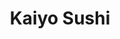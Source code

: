 ---
layout: place
title: "Kaiyo Sushi"
permalink: /nebraska/bellevue/kaiyo-sushi.html
stateAbbr: NE
stateName: Nebraska
cityName: Bellevue
seo:
  name: "Kaiyo Sushi"
  type: Restaurant
  links: https://kaiyosushinebraska.com/
description: "Looking for sushi in Bellevue, Nebraska? Check out Kaiyo Sushi for a delightful Japanese dining experience. Enjoy a variety of sushi and other dishes in a we..."
place_id: ChIJBTMCdwOJk4cRqBpQ5lJnQ20
photos:
  - name: >-
      places/ChIJBTMCdwOJk4cRqBpQ5lJnQ20/photos/AeeoHcJyB8MRuyn5kO27WIflvlcuXbaThq9FYUSxJ9Z-3e-tv0Hdxu4Oxx5hXMFQnkwmuN8a411vc4__P8THvg4llJ4z6wJYlIjaoNUOcpAfCmM0Hkc42fEhcn1xrz8RRSJCEP8l2lIQqHobBWU64Nkjke6_-DR30X9diWXYCloIzGoJzVeNo-3h63rIPQq8lv2FDnyf_7CRpjdDn7FvzZtF6CPmbD9Hjs5TpcH-zgUkEVdqKKIc5pj8MdX2LTUN5WAbfpKrIJ5a34wV14vkMqN-8UFjwm04yW_USTEzrPyxEuC7YH0HxACo3G-JG6E5cgrplhPtDGvKuUfz99sock0oZpItIGMXovQsvxCr7wkcxsemlD18XPXjOLUrx8Mu9upQ7gNcQ1ZV6NdS7jgkOjatWSA5Eu8JXPrZ7J5T6TOwF2E
    widthPx: 3072
    heightPx: 4080
    authorAttributions:
      - displayName: No One
        uri: https://maps.google.com/maps/contrib/112826039312686311510
        photoUri: >-
          https://lh3.googleusercontent.com/a-/ALV-UjVTR7YUBDzfnBFedEj3E01rUHxzyg6rzk7j-9Dz6mSEowTWns2C=s100-p-k-no-mo
    flagContentUri: >-
      https://www.google.com/local/imagery/report/?cb_client=maps_api_places.places_api&image_key=!1e10!2sCIHM0ogKEICAgIDp7OCpAQ&hl=en-US
    googleMapsUri: >-
      https://www.google.com/maps/place//data=!3m4!1e2!3m2!1sCIHM0ogKEICAgIDp7OCpAQ!2e10!4m2!3m1!1s0x8793890377023305:0x6d436752e6501aa8
  - name: >-
      places/ChIJBTMCdwOJk4cRqBpQ5lJnQ20/photos/AeeoHcITtMSQHWqU_SrCP4w4v9CEWf9fpjbKCjQdyt_KpWUVyCbciICvM9Qp1wPNPjjaCI-weuTyAHpBHKc3ruKSPvOw063eHy78wPmFu8j88hvvG0IkAqqYdPN29wQiBH3kTAb9sSFFwzXBnJCCnZZn2VVfhJAKwC48jl5hgHZzal_ohSrcv54ONA9ofar8WKdj1cLIIVDY0u0reiGvLOifx2O-WFMqdBen0HjT4vtLra66FJMiM1iSqDvSDIkYijK5v3kKw3CuOXxGYcnd8JxeWogqOGFJcEqooQNOmZH9Jty0hg
    widthPx: 3024
    heightPx: 4032
    authorAttributions:
      - displayName: Kaiyo Sushi
        uri: https://maps.google.com/maps/contrib/100291489348038376957
        photoUri: >-
          https://lh3.googleusercontent.com/a/ACg8ocIwSsvGQiypYI6_F3YQpNMzjslWJTetIDvxpe7DDYhqRNSU8Q=s100-p-k-no-mo
    flagContentUri: >-
      https://www.google.com/local/imagery/report/?cb_client=maps_api_places.places_api&image_key=!1e10!2sAF1QipMRHT5r_hNZ-OVhZNr_wxTKytbTUFCJj8tOnw2o&hl=en-US
    googleMapsUri: >-
      https://www.google.com/maps/place//data=!3m4!1e2!3m2!1sAF1QipMRHT5r_hNZ-OVhZNr_wxTKytbTUFCJj8tOnw2o!2e10!4m2!3m1!1s0x8793890377023305:0x6d436752e6501aa8
  - name: >-
      places/ChIJBTMCdwOJk4cRqBpQ5lJnQ20/photos/AeeoHcI7ZGnfGqaFUSeBHFzW33ZGlvZVEDQHceK4DneIuRc8DystZQEtdHL0M-oWJEv_SWCDWJETH_lkngjU9A4-fZnPcipHXH_fSVSk4jKuzjzyHT0-qryvTQKC9hjhUv8FPPOScej8iZVS35F0ldayupkd2nwf6idaUozRgMdPCXTiZWDvxXITyzAFMs8fsSrj9YVEUfM-23izduQCwjaxjlSbdMqO2xkhRP0_Lthr5ck0kqDy5YWwEL6UKRkDzjulnzClmQBwnb80sVvpfoE0OH6SSkRObAx2zHPeCPN5GSZaHFOlML6trhVYuuZIeuU7sosfEAwbIpI9lnCSACj_S-dsaf40L36gh9NpV2J1Uv0VsviOrxXKJo3lEJ3DO9CaTzF7TNUfIQm6kql22pKr2knNfX7rnB18aQbt9cG6bXgh_VLG
    widthPx: 3873
    heightPx: 3060
    authorAttributions:
      - displayName: Desiree Piele
        uri: https://maps.google.com/maps/contrib/110172210760251597847
        photoUri: >-
          https://lh3.googleusercontent.com/a-/ALV-UjWrgej1m3s8X5gk7bEw2oEgR7sRQJmwvZfgeImuEzmT51TPtv1l=s100-p-k-no-mo
    flagContentUri: >-
      https://www.google.com/local/imagery/report/?cb_client=maps_api_places.places_api&image_key=!1e10!2sCIHM0ogKEICAgICX4qLE4AE&hl=en-US
    googleMapsUri: >-
      https://www.google.com/maps/place//data=!3m4!1e2!3m2!1sCIHM0ogKEICAgICX4qLE4AE!2e10!4m2!3m1!1s0x8793890377023305:0x6d436752e6501aa8
  - name: >-
      places/ChIJBTMCdwOJk4cRqBpQ5lJnQ20/photos/AeeoHcJtNuGfkVlSpozGK9RMVeWk_hxMFrcomgnkoRIMdV8CdHQy-yXS5HldedbZBqqLf5JMGw9t-RCKCt_fxT0OfsR4AzgtpmGgeap56gXXhhZ6l8bO9c_Soi88MzNN5CdTaBxllW2Hjd7l-qMKqtORCj_1U_26cipPty7qGalRH-sTe2QtuHK8c_I-sR0Y6szgZPbDK-hU7pwED7KMJmyXphWnADkUVyzROpWK7vFI-xp5FIuogC9887FL0vp8meR03PeMbJlk7kr43KWE7EYmJkW4xJs1e0Gh5-sFRtaqHBwWzAaEJIXencG5SxDQHmvfMtyIK2RGqd5y77rtVORsefTxCxrb4FmZcznHnVpAZCcRUPXySHADOhFRN23r6YQIKtD3bayJW-mHCOHdMKIK9C3OI5O1SSCan8y2XJ87VYD4Uw
    widthPx: 3024
    heightPx: 3024
    authorAttributions:
      - displayName: Rick Sorensen
        uri: https://maps.google.com/maps/contrib/104441701874202323500
        photoUri: >-
          https://lh3.googleusercontent.com/a-/ALV-UjU1qayf6VTYo42Up4twpJmtFHO5pHS5r2pmB_0XZRG9yEIYwfQ=s100-p-k-no-mo
    flagContentUri: >-
      https://www.google.com/local/imagery/report/?cb_client=maps_api_places.places_api&image_key=!1e10!2sCIHM0ogKEICAgIDN98v8Mg&hl=en-US
    googleMapsUri: >-
      https://www.google.com/maps/place//data=!3m4!1e2!3m2!1sCIHM0ogKEICAgIDN98v8Mg!2e10!4m2!3m1!1s0x8793890377023305:0x6d436752e6501aa8
  - name: >-
      places/ChIJBTMCdwOJk4cRqBpQ5lJnQ20/photos/AeeoHcIpXANWMVUghLvocSs7ifo1tPowC443Yps8vjShHzD_dFYNsQELGI1Ep9wDqDYGyPnEfBV2u0DrXkyVdqSthzw2uEdmYnd_uRh38aMnqCcyDhQQpPEe7eG-x5x9WXFh9bkj3-qfG94KW3fhPZeH2fYfJRBPG_V5YLWfdUxmLhQIyD9gBI20DejTOUZVXHdHbEiTwWqr4nefqL2p5jKc4JIHIIElLio7ZPmj3SDPkOOPbWEjDDjdsIOHowj-4cU7JT25CYZGrcpWudSf4aslpR8C5EdikEX_wGJHozEsITuCTg
    widthPx: 3024
    heightPx: 4032
    authorAttributions:
      - displayName: Kaiyo Sushi
        uri: https://maps.google.com/maps/contrib/100291489348038376957
        photoUri: >-
          https://lh3.googleusercontent.com/a/ACg8ocIwSsvGQiypYI6_F3YQpNMzjslWJTetIDvxpe7DDYhqRNSU8Q=s100-p-k-no-mo
    flagContentUri: >-
      https://www.google.com/local/imagery/report/?cb_client=maps_api_places.places_api&image_key=!1e10!2sAF1QipNJITo2qEhroQVRYwaxRHrNMPBFws9oC9jgoYz2&hl=en-US
    googleMapsUri: >-
      https://www.google.com/maps/place//data=!3m4!1e2!3m2!1sAF1QipNJITo2qEhroQVRYwaxRHrNMPBFws9oC9jgoYz2!2e10!4m2!3m1!1s0x8793890377023305:0x6d436752e6501aa8
  - name: >-
      places/ChIJBTMCdwOJk4cRqBpQ5lJnQ20/photos/AeeoHcL8pPJ4cU7Ia7iMsx5f9FFEOb757QoeGKUHkzt_2zLKKX5ycup_ikFZIOq6jeQpOL-1ncKGPyCj0Z1uNChhEnotGG63nLOahREmvqqJPN8eyvyNtHhCLIvDhjobhYcE8uTOlbkBAxbwXOpqeVVXSefDbDg7BpqYufsmwL1Q_ZS2vJfqlXJlhJfSjqnyt_WHkNliIlOGLRpzWATWe_m_6u9iWNOXK-GdrZBl0EPXPDPrxGDat-tBK6hifWvK8pC9D8xq7yksy2XDhrj-Ug3K10DG3KrIMb8go5jPriPVGhWk3A
    widthPx: 3024
    heightPx: 4032
    authorAttributions:
      - displayName: Kaiyo Sushi
        uri: https://maps.google.com/maps/contrib/100291489348038376957
        photoUri: >-
          https://lh3.googleusercontent.com/a/ACg8ocIwSsvGQiypYI6_F3YQpNMzjslWJTetIDvxpe7DDYhqRNSU8Q=s100-p-k-no-mo
    flagContentUri: >-
      https://www.google.com/local/imagery/report/?cb_client=maps_api_places.places_api&image_key=!1e10!2sAF1QipMc2fdFQV4vXpdh7ebiZgHgk1wNe1vHCq0G_qZM&hl=en-US
    googleMapsUri: >-
      https://www.google.com/maps/place//data=!3m4!1e2!3m2!1sAF1QipMc2fdFQV4vXpdh7ebiZgHgk1wNe1vHCq0G_qZM!2e10!4m2!3m1!1s0x8793890377023305:0x6d436752e6501aa8
  - name: >-
      places/ChIJBTMCdwOJk4cRqBpQ5lJnQ20/photos/AeeoHcI4L0KK6diS9qbCtXO5ViOr6gTeKMITDHGfHdmY0XWLfzGWn7joC84iBaUEOgVX1TGfL5EeZwlehfVd-0asgx9hCXGPVTtuH0MtdgRR-oOaUC59O6Da6ctL_gnbxamOqi9LMB6DVfS7sGQa_a0ztiHx6vuarxhd0mVOGWncOygGlnOoe7d2VWb6RD4pnC7kKbTQGyj5SjK5AMlgnnUMGnEdhh5yzpsdBhSJ6sg7fYaWR7YZSSB6NLIfrswv0ZfCAgYgt3ZY3umcxRwNn9XPQdHZWpHoSLdwb9BLAW9TSEZ0Dw
    widthPx: 3000
    heightPx: 2000
    authorAttributions:
      - displayName: Kaiyo Sushi
        uri: https://maps.google.com/maps/contrib/100291489348038376957
        photoUri: >-
          https://lh3.googleusercontent.com/a/ACg8ocIwSsvGQiypYI6_F3YQpNMzjslWJTetIDvxpe7DDYhqRNSU8Q=s100-p-k-no-mo
    flagContentUri: >-
      https://www.google.com/local/imagery/report/?cb_client=maps_api_places.places_api&image_key=!1e10!2sAF1QipMqcHONJpPn0KLy7f8KKP3XVJjzF2D1t6vxqkGd&hl=en-US
    googleMapsUri: >-
      https://www.google.com/maps/place//data=!3m4!1e2!3m2!1sAF1QipMqcHONJpPn0KLy7f8KKP3XVJjzF2D1t6vxqkGd!2e10!4m2!3m1!1s0x8793890377023305:0x6d436752e6501aa8
  - name: >-
      places/ChIJBTMCdwOJk4cRqBpQ5lJnQ20/photos/AeeoHcJLklFN3BekKQQbHcMRlPDuBxl1hjC54h8QT3P7JOmeC6tvGUwQnjv76P8f8JPiFQrksE66A20ZUNhnrV69Hv8qZuPJXQAi4UZZCaYuc8zNVmnSfNyua28oyPkQiienzFMKld8bA6T_ZRvEkU0QcMieNX6x1tILF6flvYGg0p2OzXJYq5Q42VPHA1J1YAokGrqfYLRfpTB7M0go_Xzk-P3Jm-IHC2AypvEHSNqVx0fwtXuwmSu9yUfLtLJjhB_4HvVQKK3VtLwGADhvrsZjKg0HvkSAhiwlW5GNfP-j1226UHLeeQ5WtWQDR4qPyL-h3TD15X3SchCpF4pvvLxS8ivInkbkxKKV739_kxfF2pHq4J7NPetJFfwsi9IrGmwnh5PfC67giPqNBqZbRp8xM7fWFVBAQ_Jm5CvbvND4xrVrgRY
    widthPx: 3072
    heightPx: 4080
    authorAttributions:
      - displayName: Rob Carroll
        uri: https://maps.google.com/maps/contrib/109727885912517027726
        photoUri: >-
          https://lh3.googleusercontent.com/a-/ALV-UjVFFJZrNvwkWAIq5jaIdV-wROIPjMCXA-JFKin8JjvtUU0QCdClSw=s100-p-k-no-mo
    flagContentUri: >-
      https://www.google.com/local/imagery/report/?cb_client=maps_api_places.places_api&image_key=!1e10!2sCIHM0ogKEICAgICLiqiSjQE&hl=en-US
    googleMapsUri: >-
      https://www.google.com/maps/place//data=!3m4!1e2!3m2!1sCIHM0ogKEICAgICLiqiSjQE!2e10!4m2!3m1!1s0x8793890377023305:0x6d436752e6501aa8
  - name: >-
      places/ChIJBTMCdwOJk4cRqBpQ5lJnQ20/photos/AeeoHcJGWFmwPuPAw2Y_P2IJiJ-bNHdq8MM5jKIskp5r8pamlvLZom36WD9AwN0IBwfV5r7D7bMKIfGWOu7oRuUOIimwSS3R3oShimDNTINMmJAco423RfJ3rrJpN01z2Y2lX3rayv3hqpC4d-dWapIb4ho7oXhIwJAsoEDhjETe0kUOrwfxE8OTctI6DG8upSk4lhR85_mbUhtkkvhnxfh0FJSA5YIv6njekrlcpCrxkwtxiOVIUlEnM9_s1MJ6zjBtNK3o2hE0jr6jzkZyxSbshyJixHdk6t3rG_ez4hhnlTBM--X1kds2nfejEXBiJ51TT_rqTka1dplYcMevcY0Bvxg-tyECOuKirNclhUsrRQfgCOAOIplthg091LGGBnkcLRbWUfIwX3RxoSuj8BVK0d135J-gcszxlekeUR6nkkOT2xK9
    widthPx: 4032
    heightPx: 3024
    authorAttributions:
      - displayName: Sofia Lopez
        uri: https://maps.google.com/maps/contrib/102841022620623237527
        photoUri: >-
          https://lh3.googleusercontent.com/a/ACg8ocJDuZqRSVPGdWgNyl_-7ayBTSJZzFXSZJaOBKrI9NRcPPDupA=s100-p-k-no-mo
    flagContentUri: >-
      https://www.google.com/local/imagery/report/?cb_client=maps_api_places.places_api&image_key=!1e10!2sCIHM0ogKEICAgIC_pPH91gE&hl=en-US
    googleMapsUri: >-
      https://www.google.com/maps/place//data=!3m4!1e2!3m2!1sCIHM0ogKEICAgIC_pPH91gE!2e10!4m2!3m1!1s0x8793890377023305:0x6d436752e6501aa8
  - name: >-
      places/ChIJBTMCdwOJk4cRqBpQ5lJnQ20/photos/AeeoHcIGDgkPll1MqFnPyUGQxzYzemq-J8MPcQWSDGcZs6j2PiigzJu2aufe5LqbLNx5X84Q-1U2VbvBYjHp3vXqVHLDgxDJxMPS4koxOteNgOLP49lW7Hd_9QaMQKukoFjzz8YVbWz2nr9bo1OmeQDvnfQQFiu7EFkYAWQnedifeVLK1L3iUeknlykA8E8GJltadGOgFgH9OdtRDmKvGUokab5WCPaFpYADg2GvLbQy7QG5MG0DZkTmBCe8id6qwV7yPRLlXnrs13aocLO9H4x1vKYukDLun8o1orQKJqN7lN9w2ECAEOszhonRP6OLVmwDEUd9gqdZ0y-GNDQ9CwamCcuTHSrSZ_fJxYxr18viMYKILtsGoCaY01VXIulxnJJ02tcmzUciODgaZ2UbQFsj86jUoutwgziWp4PdKgqxytMW0A
    widthPx: 2582
    heightPx: 2692
    authorAttributions:
      - displayName: Michele
        uri: https://maps.google.com/maps/contrib/111702850032231037252
        photoUri: >-
          https://lh3.googleusercontent.com/a-/ALV-UjUzHSBAx5Z2SlP-7TTXnBGmFXC7tCPjToHyHeH19z8PMPwb-QHSSQ=s100-p-k-no-mo
    flagContentUri: >-
      https://www.google.com/local/imagery/report/?cb_client=maps_api_places.places_api&image_key=!1e10!2sCIHM0ogKEICAgICnvMr_cw&hl=en-US
    googleMapsUri: >-
      https://www.google.com/maps/place//data=!3m4!1e2!3m2!1sCIHM0ogKEICAgICnvMr_cw!2e10!4m2!3m1!1s0x8793890377023305:0x6d436752e6501aa8
address: '3503 Samson Way #114, Bellevue, NE 68123, USA'
street: '3503 Samson Way #114'
city: Bellevue
state: NE
zip: '68123'
country: USA
neighborhood: null
latitude: '41.141229'
longitude: '-95.966124'
accessibility_options:
  wheelchairAccessibleParking: true
  wheelchairAccessibleEntrance: true
  wheelchairAccessibleRestroom: true
  wheelchairAccessibleSeating: true
business_status: OPERATIONAL
name: Kaiyo Sushi
google_maps_links:
  directionsUri: >-
    https://www.google.com/maps/dir//''/data=!4m7!4m6!1m1!4e2!1m2!1m1!1s0x8793890377023305:0x6d436752e6501aa8!3e0
  placeUri: https://maps.google.com/?cid=7873250179322747560
  writeAReviewUri: >-
    https://www.google.com/maps/place//data=!4m3!3m2!1s0x8793890377023305:0x6d436752e6501aa8!12e1
  reviewsUri: >-
    https://www.google.com/maps/place//data=!4m4!3m3!1s0x8793890377023305:0x6d436752e6501aa8!9m1!1b1
  photosUri: >-
    https://www.google.com/maps/place//data=!4m3!3m2!1s0x8793890377023305:0x6d436752e6501aa8!10e5
primary_type: Sushi Restaurant
opening_hours:
  regular: null
  current: null
secondary_opening_hours:
  regular:
    weekdayDescriptions: null
    type: null
  current:
    weekdayDescriptions: null
    type: null
phone: (402) 293-5599
price_level: PRICE_LEVEL_MODERATE
price_range: $20 &ndash; $30
rating: '4.6'
rating_count: 244
website: https://kaiyosushinebraska.com/
reviews:
  - name: >-
      places/ChIJBTMCdwOJk4cRqBpQ5lJnQ20/reviews/ChZDSUhNMG9nS0VJQ0FnSUNfcFA3UE9nEAE
    relativePublishTimeDescription: 3 months ago
    rating: 5
    text:
      text: >-
        Kaiyo Sushi is an absolute gem! From the moment you walk in, the
        welcoming atmosphere sets the tone for a great dining experience. The
        ambiance strikes the perfect balance between vibrant and relaxing,
        making it an ideal spot for any occasion.


        The food is, of course, the star of the show. Every dish is crafted with
        care and packed with fresh, bold flavors that keep you coming back for
        more. Whether you’re a fan of traditional sushi or inventive rolls,
        there’s something on the menu for everyone.


        What truly sets Kaiyo Sushi apart, though, is the incredible teamwork
        displayed by the staff. Watching them work is like seeing a
        well-choreographed performance. Everyone moves seamlessly, ensuring that
        service is efficient, attentive, and friendly. Kudos to the management
        for fostering such a strong sense of collaboration and teamwork among
        their employees. It’s clear that leadership plays a big role in creating
        such a cohesive and supportive environment.


        Kaiyo Sushi isn’t just a place to eat—it’s a place to enjoy great food,
        great energy, and great people. Highly recommended!

        (We were there Friday, the 10th)
      languageCode: en
    originalText:
      text: >-
        Kaiyo Sushi is an absolute gem! From the moment you walk in, the
        welcoming atmosphere sets the tone for a great dining experience. The
        ambiance strikes the perfect balance between vibrant and relaxing,
        making it an ideal spot for any occasion.


        The food is, of course, the star of the show. Every dish is crafted with
        care and packed with fresh, bold flavors that keep you coming back for
        more. Whether you’re a fan of traditional sushi or inventive rolls,
        there’s something on the menu for everyone.


        What truly sets Kaiyo Sushi apart, though, is the incredible teamwork
        displayed by the staff. Watching them work is like seeing a
        well-choreographed performance. Everyone moves seamlessly, ensuring that
        service is efficient, attentive, and friendly. Kudos to the management
        for fostering such a strong sense of collaboration and teamwork among
        their employees. It’s clear that leadership plays a big role in creating
        such a cohesive and supportive environment.


        Kaiyo Sushi isn’t just a place to eat—it’s a place to enjoy great food,
        great energy, and great people. Highly recommended!

        (We were there Friday, the 10th)
      languageCode: en
    authorAttribution:
      displayName: Sofia Lopez
      uri: https://www.google.com/maps/contrib/102841022620623237527/reviews
      photoUri: >-
        https://lh3.googleusercontent.com/a/ACg8ocJDuZqRSVPGdWgNyl_-7ayBTSJZzFXSZJaOBKrI9NRcPPDupA=s128-c0x00000000-cc-rp-mo
    publishTime: '2025-01-13T01:14:09.368196Z'
    flagContentUri: >-
      https://www.google.com/local/review/rap/report?postId=ChZDSUhNMG9nS0VJQ0FnSUNfcFA3UE9nEAE&d=17924085&t=1
    googleMapsUri: >-
      https://www.google.com/maps/reviews/data=!4m6!14m5!1m4!2m3!1sChZDSUhNMG9nS0VJQ0FnSUNfcFA3UE9nEAE!2m1!1s0x8793890377023305:0x6d436752e6501aa8
  - name: >-
      places/ChIJBTMCdwOJk4cRqBpQ5lJnQ20/reviews/ChZDSUhNMG9nS0VJQ0FnSUM3NV9yQlNREAE
    relativePublishTimeDescription: a week ago
    rating: 4
    text:
      text: >-
        Came back after my initial review to spread the word again! Waiter
        Vincent and GM Sean are amazing and very attentive, they provided
        excellent and attentive service and were very friendly. The food is
        amazing, I highly recommend the Spicy Tuna Roll, the Calamari, and the
        Sashimi.
      languageCode: en
    originalText:
      text: >-
        Came back after my initial review to spread the word again! Waiter
        Vincent and GM Sean are amazing and very attentive, they provided
        excellent and attentive service and were very friendly. The food is
        amazing, I highly recommend the Spicy Tuna Roll, the Calamari, and the
        Sashimi.
      languageCode: en
    authorAttribution:
      displayName: Robert
      uri: https://www.google.com/maps/contrib/114390588527570593470/reviews
      photoUri: >-
        https://lh3.googleusercontent.com/a-/ALV-UjWuZLuyNiMurfgek4GGmVaRsq12zreRQgfbQdtlotDfn2cqlCKybg=s128-c0x00000000-cc-rp-mo-ba2
    publishTime: '2025-04-06T17:55:09.556781Z'
    flagContentUri: >-
      https://www.google.com/local/review/rap/report?postId=ChZDSUhNMG9nS0VJQ0FnSUM3NV9yQlNREAE&d=17924085&t=1
    googleMapsUri: >-
      https://www.google.com/maps/reviews/data=!4m6!14m5!1m4!2m3!1sChZDSUhNMG9nS0VJQ0FnSUM3NV9yQlNREAE!2m1!1s0x8793890377023305:0x6d436752e6501aa8
  - name: >-
      places/ChIJBTMCdwOJk4cRqBpQ5lJnQ20/reviews/ChZDSUhNMG9nS0VJQ0FnSURmazgyUGRBEAE
    relativePublishTimeDescription: 3 months ago
    rating: 5
    text:
      text: >-
        Came and had a late dinner and I’m truly happy to have dined in!
        Beautiful music selection, clean environment, kind staff and delicious
        food! Prices are great for such big portions! Overall a 10/10
        experience! Will definitely be coming back😊
      languageCode: en
    originalText:
      text: >-
        Came and had a late dinner and I’m truly happy to have dined in!
        Beautiful music selection, clean environment, kind staff and delicious
        food! Prices are great for such big portions! Overall a 10/10
        experience! Will definitely be coming back😊
      languageCode: en
    authorAttribution:
      displayName: Shemetria Jackson
      uri: https://www.google.com/maps/contrib/106304948335765675225/reviews
      photoUri: >-
        https://lh3.googleusercontent.com/a/ACg8ocJ1kEQiStjVuEMmE3dmpr6hNkNyrkhdWRj4kpLmycLEBu5k5w=s128-c0x00000000-cc-rp-mo
    publishTime: '2025-01-10T02:30:11.000697Z'
    flagContentUri: >-
      https://www.google.com/local/review/rap/report?postId=ChZDSUhNMG9nS0VJQ0FnSURmazgyUGRBEAE&d=17924085&t=1
    googleMapsUri: >-
      https://www.google.com/maps/reviews/data=!4m6!14m5!1m4!2m3!1sChZDSUhNMG9nS0VJQ0FnSURmazgyUGRBEAE!2m1!1s0x8793890377023305:0x6d436752e6501aa8
  - name: >-
      places/ChIJBTMCdwOJk4cRqBpQ5lJnQ20/reviews/ChdDSUhNMG9nS0VJQ0FnSUN2ejVUc2l3RRAB
    relativePublishTimeDescription: 3 months ago
    rating: 5
    text:
      text: >-
        Kaiyo Sushi in Bellevue, Nebraska, offers the best sushi in the Omaha
        area I have ever tasted, and I don't even like sushi. The .50c crab
        rangoon day is my favorite. Their food is made with fresh ingredients
        with artful presentation. The menu is diverse for people who don't like
        fish as well as the average sushi connoisseurs. The restaurant’s
        ambiance is cozy and inviting, complemented by attentive and friendly
        service. Sean made us feel incredibly welcome. Their commitment to
        quality shines in every dish. Kaiyo delivers a consistently exceptional
        experience. Thank you to everyone!!
      languageCode: en
    originalText:
      text: >-
        Kaiyo Sushi in Bellevue, Nebraska, offers the best sushi in the Omaha
        area I have ever tasted, and I don't even like sushi. The .50c crab
        rangoon day is my favorite. Their food is made with fresh ingredients
        with artful presentation. The menu is diverse for people who don't like
        fish as well as the average sushi connoisseurs. The restaurant’s
        ambiance is cozy and inviting, complemented by attentive and friendly
        service. Sean made us feel incredibly welcome. Their commitment to
        quality shines in every dish. Kaiyo delivers a consistently exceptional
        experience. Thank you to everyone!!
      languageCode: en
    authorAttribution:
      displayName: Hannah Miller
      uri: https://www.google.com/maps/contrib/104835920979878238604/reviews
      photoUri: >-
        https://lh3.googleusercontent.com/a-/ALV-UjUM3Io87WED-8phZeGIU8vllvkXAGCkm3ND3sLujyhWBIl33eQ=s128-c0x00000000-cc-rp-mo
    publishTime: '2024-12-15T22:51:16.118620Z'
    flagContentUri: >-
      https://www.google.com/local/review/rap/report?postId=ChdDSUhNMG9nS0VJQ0FnSUN2ejVUc2l3RRAB&d=17924085&t=1
    googleMapsUri: >-
      https://www.google.com/maps/reviews/data=!4m6!14m5!1m4!2m3!1sChdDSUhNMG9nS0VJQ0FnSUN2ejVUc2l3RRAB!2m1!1s0x8793890377023305:0x6d436752e6501aa8
  - name: >-
      places/ChIJBTMCdwOJk4cRqBpQ5lJnQ20/reviews/ChdDSUhNMG9nS0VJQ0FnSURmeUt1U3hRRRAB
    relativePublishTimeDescription: 3 months ago
    rating: 5
    text:
      text: >-
        The staff was very friendly and took our orders quickly and they were
        attentive. Food prep was fairly quick. The sushi was great. I can only
        speak for the cooked sushi but it was on par with Blue Sushi.
      languageCode: en
    originalText:
      text: >-
        The staff was very friendly and took our orders quickly and they were
        attentive. Food prep was fairly quick. The sushi was great. I can only
        speak for the cooked sushi but it was on par with Blue Sushi.
      languageCode: en
    authorAttribution:
      displayName: Joey Mills
      uri: https://www.google.com/maps/contrib/108272126507643695407/reviews
      photoUri: >-
        https://lh3.googleusercontent.com/a-/ALV-UjUQy96nAKUox3VFRqF7r9Hz0VDe7olnDz74xY80LlZ7pydyK_b6=s128-c0x00000000-cc-rp-mo-ba4
    publishTime: '2025-01-03T17:01:52.987766Z'
    flagContentUri: >-
      https://www.google.com/local/review/rap/report?postId=ChdDSUhNMG9nS0VJQ0FnSURmeUt1U3hRRRAB&d=17924085&t=1
    googleMapsUri: >-
      https://www.google.com/maps/reviews/data=!4m6!14m5!1m4!2m3!1sChdDSUhNMG9nS0VJQ0FnSURmeUt1U3hRRRAB!2m1!1s0x8793890377023305:0x6d436752e6501aa8
parking_options:
  freeParkingLot: true
  freeStreetParking: true
  valetParking: false
payment_options:
  acceptsCreditCards: true
  acceptsDebitCards: true
  acceptsCashOnly: false
  acceptsNfc: true
allow_dogs: null
curbside_pickup: null
delivery: true
dine_in: true
good_for_children: null
good_for_groups: true
good_for_sports: false
live_music: false
menu_for_children: null
outdoor_seating: false
reservable: true
restroom: true
serves_beer: true
serves_breakfast: null
serves_brunch: false
serves_cocktails: true
serves_coffee: null
serves_dinner: true
serves_dessert: true
serves_lunch: true
serves_vegetarian_food: null
serves_wine: true
takeout: true
summary: null

---